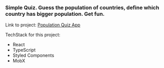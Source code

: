 ### Simple Quiz. Guess the population of countries, define which country has bigger population. Get fun.

Link to project: [Population Quiz App](https://icelandico.github.io/quiz-world/)

TechStack for this project: 

- React
- TypeScript
- Styled Components
- MobX